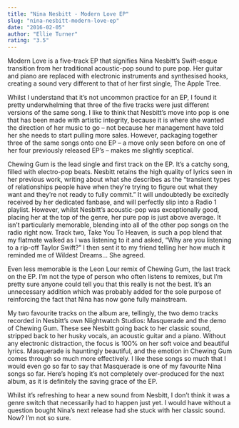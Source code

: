 ```yaml
---
title: "Nina Nesbitt - Modern Love EP"
slug: "nina-nesbitt-modern-love-ep"
date: "2016-02-05"
author: "Ellie Turner"
rating: "3.5"
---
```


Modern Love is a five-track EP that signifies Nina Nesbitt’s Swift-esque transition from her traditional acoustic-pop sound to pure pop. Her guitar and piano are replaced with electronic instruments and synthesised hooks, creating a sound very different to that of her first single, The Apple Tree.

Whilst I understand that it’s not uncommon practice for an EP, I found it pretty underwhelming that three of the five tracks were just different versions of the same song. I like to think that Nesbitt’s move into pop is one that has been made with artistic integrity, because it is where she wanted the direction of her music to go – not because her management have told her she needs to start pulling more sales. However, packaging together three of the same songs onto one EP – a move only seen before on one of her four previously released EP’s – makes me slightly sceptical.

Chewing Gum is the lead single and first track on the EP. It’s a catchy song, filled with electro-pop beats. Nesbitt retains the high quality of lyrics seen in her previous work, writing about what she describes as the “transient types of relationships people have when they’re trying to figure out what they want and they’re not ready to fully commit.” It will undoubtedly be excitedly received by her dedicated fanbase, and will perfectly slip into a Radio 1 playlist. However, whilst Nesbitt’s acoustic-pop was exceptionally good, placing her at the top of the genre, her pure pop is just above average. It isn’t particularly memorable, blending into all of the other pop songs on the radio right now. Track two, Take You To Heaven, is such a pop blend that my flatmate walked as I was listening to it and asked, “Why are you listening to a rip-off Taylor Swift?” I then sent it to my friend telling her how much it reminded me of Wildest Dreams… She agreed.

Even less memorable is the Leon Lour remix of Chewing Gum, the last track on the EP. I’m not the type of person who often listens to remixes, but I’m pretty sure anyone could tell you that this really is not the best. It’s an unnecessary addition which was probably added for the sole purpose of reinforcing the fact that Nina has now gone fully mainstream.

My two favourite tracks on the album are, tellingly, the two demo tracks recorded in Nesbitt’s own Niightwatch Studios: Masquerade and the demo of Chewing Gum. These see Nesbitt going back to her classic sound, stripped back to her husky vocals, an acoustic guitar and a piano. Without any electronic distraction, the focus is 100% on her soft voice and beautiful lyrics. Masquerade is hauntingly beautiful, and the emotion in Chewing Gum comes through so much more effectively. I like these songs so much that I would even go so far to say that Masquerade is one of my favourite Nina songs so far. Here’s hoping it’s not completely over-produced for the next album, as it is definitely the saving grace of the EP.

Whilst it’s refreshing to hear a new sound from Nesbitt, I don’t think it was a genre switch that necessarily had to happen just yet. I would have without a question bought Nina’s next release had she stuck with her classic sound. Now? I’m not so sure.
